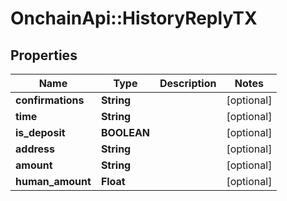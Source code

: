 # OnchainApi::HistoryReplyTX

## Properties
Name | Type | Description | Notes
------------ | ------------- | ------------- | -------------
**confirmations** | **String** |  | [optional] 
**time** | **String** |  | [optional] 
**is_deposit** | **BOOLEAN** |  | [optional] 
**address** | **String** |  | [optional] 
**amount** | **String** |  | [optional] 
**human_amount** | **Float** |  | [optional] 


